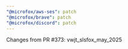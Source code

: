 ```yaml
---
"@microfox/aws-ses": patch
"@microfox/brave": patch
"@microfox/discord": patch
---
```


Changes from PR #373: vwjt_slsfox_may_2025
